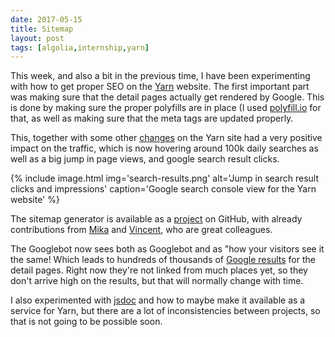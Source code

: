 ```yaml
---
date: 2017-05-15
title: Sitemap
layout: post
tags: [algolia,internship,yarn]
---
```

This week, and also a bit in the previous time, I have been experimenting with how to get proper SEO on 
the [Yarn](https://yarnpkg.com) website. The first important part was making sure that the detail pages
actually get rendered by Google. This is done by making sure the proper polyfills are in place (I used
[polyfill.io](https://polyfill.io) for that, as well as making sure that the meta tags are updated properly.

This, together with some other [changes](https://github.com/yarnpkg/website/pulls?utf8=✓&q=is%3Apr%20author%3AHaroenv%20is%3Aclosed%20created%3A%3E2017-04-17)
on the Yarn site had a very positive impact on the traffic, which is now hovering around 100k daily searches
as well as a big jump in page views, and google search result clicks.

{% include 
  image.html
  img='search-results.png'
  alt='Jump in search result clicks and impressions'
  caption='Google search console view for the Yarn website'
%}

The sitemap generator is available as a [project](https://github.com/algolia/algolia-sitemap) on GitHub, 
with already contributions from [Mika](https://github.com/mikaa123) and [Vincent](https://github.com/vvo),
who are great colleagues.

The Googlebot now sees both as Googlebot and as "how your visitors see it the same! Which leads to 
hundreds of thousands of [Google results](https://www.google.com/search?&q=site:yarnpkg.com/en/package/)
for the detail pages. Right now they're not linked from much places yet, so they don't arrive high on
the results, but that will normally change with time.

I also experimented with [jsdoc](https://github.com/Haroenv/jsdoc-aas) and how to maybe make it available as
a service for Yarn, but there are a lot of inconsistencies between projects, so that is not going to be
possible soon.
